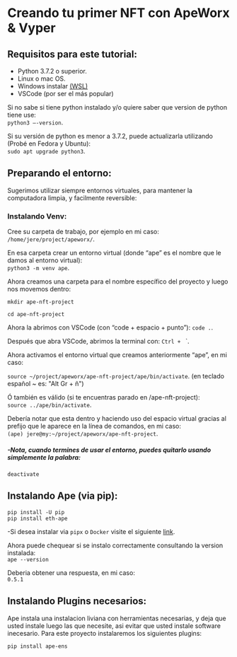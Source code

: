 # Creando tu primer NFT con ApeWorx & Vyper

## Requisitos para este tutorial:


- Python 3.7.2 o superior.
- Linux o mac OS.
- Windows instalar [(WSL)](https://learn.microsoft.com/en-us/windows/wsl/install)
- VSCode (por ser el más popular)


Si no sabe si tiene python instalado y/o quiere saber que version de python tiene use:  
`python3 –-version`.

Si su versión de python es menor a 3.7.2, puede actualizarla utilizando (Probé en Fedora y Ubuntu):  
`sudo apt upgrade python3`.

## Preparando el entorno:

Sugerimos utilizar siempre entornos virtuales, para mantener la computadora limpia, y facilmente reversible:

### Instalando Venv:

Cree su carpeta de trabajo, por ejemplo en mi caso:  
`/home/jere/project/apeworx/`.

En esa carpeta crear un entorno virtual (donde “ape” es el nombre que le damos al entorno virtual):  
`python3 -m venv ape`.

Ahora creamos una carpeta para el nombre específico del proyecto y luego nos movemos dentro:

```
mkdir ape-nft-project

cd ape-nft-project
```

Ahora la abrimos con VSCode (con “code + espacio + punto”):
`code .`.

Después que abra VSCode, abrimos la terminal con:
`Ctrl + ` `.

Ahora activamos el entorno virtual que creamos anteriormente “ape”, en mi caso:

`source ~/project/apeworx/ape-nft-project/ape/bin/activate`.
(en teclado español ~ es: "Alt Gr + ñ")

Ó también es válido (si te encuentras parado en /ape-nft-project):  
`source ../ape/bin/activate`.

Debería notar que esta dentro y haciendo uso del espacio virtual gracias al prefijo que le aparece en la línea de comandos, en mi caso:  
`(ape) jere@my:~/project/apeworx/ape-nft-project`.

##### -Nota, cuando termines de usar el entorno, puedes quitarlo usando simplemente la palabra:

`deactivate`

## Instalando Ape (via pip):

```
pip install -U pip
pip install eth-ape
```

-Si desea instalar via `pipx` o `Docker` visite el siguiente [link](https://docs.apeworx.io/ape/stable/userguides/quickstart.html#installation).

Ahora puede chequear si se instalo correctamente consultando la version instalada:  
`ape --version`

Deberia obtener una respuesta, en mi caso:  
`0.5.1`

## Instalando Plugins necesarios:

Ape instala una instalacion liviana con herramientas necesarias, y deja que usted instale luego las que necesite,
asi evitar que usted instale software inecesario.
Para este proyecto instalaremos los siguientes plugins:

```
pip install ape-ens

```
